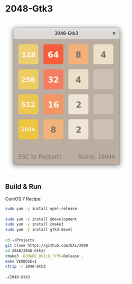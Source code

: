 2048-Gtk3
=========

![2048-Gtk3 Fedora 32 Screenshot](../image/2048-Gtk3-Screenshot.png)

## Build & Run

CentOS 7 Recipe:

```sh
sudo yum -y install epel-release

sudo yum -y install @development
sudo yum -y install cmake3
sudo yum -y install gtk3-devel

cd ~/Projects
git clone https://github.com/EXL/2048
cd 2048/2048-Gtk3/
cmake3 -DCMAKE_BUILD_TYPE=Release .
make VERBOSE=1
strip -s 2048-Gtk3

./2048-Gtk3
```
